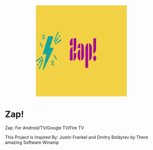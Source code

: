 <p align="center">
	<img src="Zap!.png" width="300" height="300" alt="Zap!" />  
</p>

# Zap!
Zap: For Android/TV/Google TV/Fire TV

This Project is Inspired By: Justin Frankel and Dmitry Boldyrev by There amazing Software Winamp
